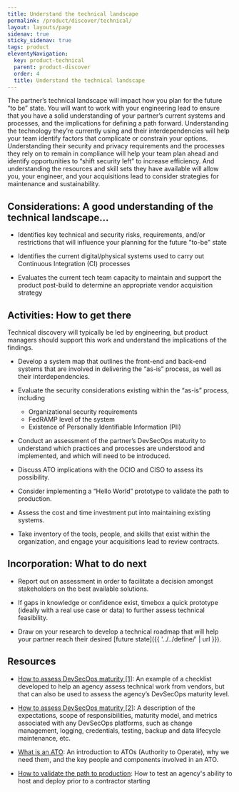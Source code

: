 ```yaml
---
title: Understand the technical landscape
permalink: /product/discover/technical/
layout: layouts/page
sidenav: true
sticky_sidenav: true
tags: product
eleventyNavigation:
  key: product-technical
  parent: product-discover
  order: 4
  title: Understand the technical landscape
---
```


The partner’s technical landscape will impact how you plan for the future “to be” state.  You will want to work with your engineering lead to ensure that you have a solid understanding of your partner’s current systems and processes, and the implications for defining a path forward.  Understanding the technology they’re currently using and their interdependencies will help your team identify factors that complicate or constrain your options.  Understanding their security and privacy requirements and the processes they rely on to remain in compliance will help your team plan ahead and identify opportunities to “shift security left” to increase efficiency.  And understanding the resources and skill sets they have available will allow you, your engineer, and your acquisitions lead to consider strategies for maintenance and sustainability.  

## Considerations: A good understanding of the technical landscape...

- Identifies key technical and security risks, requirements, and/or restrictions that will influence your planning for the future "to-be" state

- Identifies the current digital/physical systems used to carry out Continuous Integration (CI) processes

- Evaluates the current tech team capacity to maintain and support the product post-build to determine an appropriate vendor acquisition strategy  

## Activities: How to get there

Technical discovery will typically be led by engineering, but product managers should support this work and understand the implications of the findings.

- Develop a system map that outlines the front-end and back-end systems that are involved in delivering the “as-is” process, as well as their interdependencies.

- Evaluate the security considerations existing within the “as-is” process, including
  - Organizational security requirements
  - FedRAMP level of the system
  - Existence of Personally Identifiable Information (PII)

- Conduct an assessment of the partner’s DevSecOps maturity to understand which practices and processes are understood and implemented, and which will need to be introduced.

- Discuss ATO implications with the OCIO and CISO to assess its possibility.

- Consider implementing a “Hello World” prototype to validate the path to production.

- Assess the cost and time investment put into maintaining existing systems.

- Take inventory of the tools, people, and skills that exist within the organization, and engage your acquisitions lead to review contracts.

## Incorporation: What to do next

- Report out on assessment in order to facilitate a decision amongst stakeholders on the best available solutions.

- If gaps in knowledge or confidence exist, timebox a quick prototype (ideally with a real use case or data) to further assess technical feasibility.

- Draw on your research to develop a technical roadmap that will help your partner reach their desired [future state]({{ '../../define/' | url }}).

## Resources

- [How to assess DevSecOps maturity [1]](https://docs.google.com/document/d/12DBH9QpxHUtTZWelks7briNrxrR3crrHzFPp3SR6sr0/edit#): An example of a checklist developed to help an agency assess technical work from vendors, but that can also be used to assess the agency’s DevSecOps maturity level.

- [How to assess DevSecOps maturity [2]](https://tech.gsa.gov/guides/dev_sec_ops_guide/): A description of the expectations, scope of responsibilities, maturity model, and metrics associated with any DevSecOps platforms, such as change management, logging, credentials, testing, backup and data lifecycle maintenance, etc.

- [What is an ATO](https://docs.google.com/presentation/d/1x-Bt8uyW-szHarglY57fFcC6PRCpUGFLe07uOvt93uk/edit#slide=id.g1f710bd7ce_0_847): An introduction to ATOs (Authority to Operate), why we need them, and the key people and components involved in an ATO.

- [How to validate the path to production](https://docs.google.com/document/d/14nCznE0ofUxrQL50EokkLOS2_UPQyor7-W9OHjXH2XY/edit): How to test an agency's ability to host and deploy prior to a contractor starting
